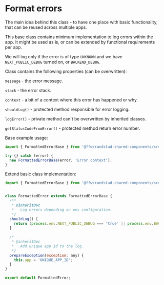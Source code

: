 # Format errors
The main idea behind this class - to have one place with basic functionality, that can be 
reused across multiple apps.

This base class contains minimum implementation to log errors within the app.
It might be used as is, or can be extended by functional requirements per app.

We will log only if the error is of type `UNKNOWN` and we have `NEXT_PUBLIC_DEBUG` turned on, or `BACKEND_DEBUG`. 

Class contains the following properties (can be overwritten):

`message` - the error message.

`stack` - the error stack.

`context` - a bit of a context where this error has happened or why.

`shouldLog()` - protected method responsible for error logging.

`logError()` - private method can't be overwritten by inherited classes.

`getStatusCodeFromError()` - protected method return error number.

Base example usage:
```js
import { FormattedErrorBase } from '@ffw/randstad-shared-components/src/utils';

try {} catch (error) {
  new FormattedErrorBase(error, 'Error context');
}
```

Extend basic class implementation:
```js
import { FormattedErrorBase } from '@ffw/randstad-shared-components/src/utils';


class FormattedError extends FormattedErrorBase {
  /**
   * @inheritDoc
   *   Log errors depending on env configuration.
   */
  shouldLog() {
    return (process.env.NEXT_PUBLIC_DEBUG === 'true' || process.env.BACKEND_DEBUG === 'true') && super.shouldLog();
  }
  
  /* 
   * @inheritDoc
   *   Add unique app id to the log.
   */
  prepareException(exception: any) {
    this.app = 'UNIQUE_APP_ID';
  }
}

export default FormattedError;
```
